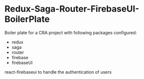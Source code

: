 # Redux-Saga-Router-FirebaseUI-BoilerPlate
Boiler plate for a CRA project with following packages configured:
  - redux 
  - saga
  - router
  - firebase
  - firebaseUI

react-firebaseui to handle the authentication of users
